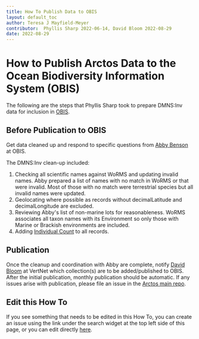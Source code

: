 ```yaml
---
title: How To Publish Data to OBIS
layout: default_toc
author: Teresa J Mayfield-Meyer
contributor:  Phyllis Sharp 2022-06-14, David Bloom 2022-08-29
date: 2022-08-29
---
```

# How to Publish Arctos Data to the Ocean Biodiversity Information System (OBIS)

 The following are the steps that Phyllis Sharp took to prepare DMNS:Inv data for inclusion in [OBIS](https://obis.org/).  

## Before Publication to OBIS

Get data cleaned up and respond to specific questions from [Abby Benson](https://github.com/albenson-usgs) at OBIS.

The DMNS:Inv clean-up included:

1.  Checking all scientific names against WoRMS and updating invalid names.  Abby prepared a list of names with no match in WoRMS or that were invalid.  Most of those with no match were terrestrial species but all invalid names were updated. 
2. Geolocating where possible as records without decimalLatitude and decimalLongitude are excluded. 
3. Reviewing Abby's list of non-marine lots for reasonableness.  WoRMS associates all taxon names with its Environment so only those with Marine or Brackish environments are included.  
4. Adding [Individual Count](https://arctos.database.museum/info/ctDocumentation.cfm?table=ctattribute_type#individual_count) to all records. 

## Publication

Once the cleanup and coordination with Abby are complete, notify [David Bloom](https://github.com/dbloom) at VertNet which collection(s) are to be added/published to OBIS. After the initial publication, monthly publication should be automatic. If any issues arise with publication, please file an issue in the [Arctos main repo](https://github.com/ArctosDB/arctos/issues/).

## Edit this How To

If you see something that needs to be edited in this How To, you can create an issue using the link under the search widget at the top left side of this page, or you can edit directly [here](https://github.com/ArctosDB/documentation-wiki/blob/gh-pages/_how_to/How-to-Publish-to-OBIS.markdown).
